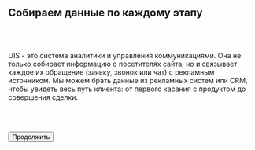 ## Собираем данные по каждому этапу

<br>
<br>

UIS - это система аналитики и управления коммуникациями. Она не только собирает информацию о посетителях сайта, но и связывает каждое их обращение (заявку, звонок или чат) с рекламным источником. Мы можем брать данные из рекламных систем или CRM, чтобы увидеть весь путь клиента: от первого касания с продуктом до совершения сделки.

<br>
<br>

<button b_to="/calltracking/3Screen.md" b_type="fill" b_theme="primary">Продолжить</button>